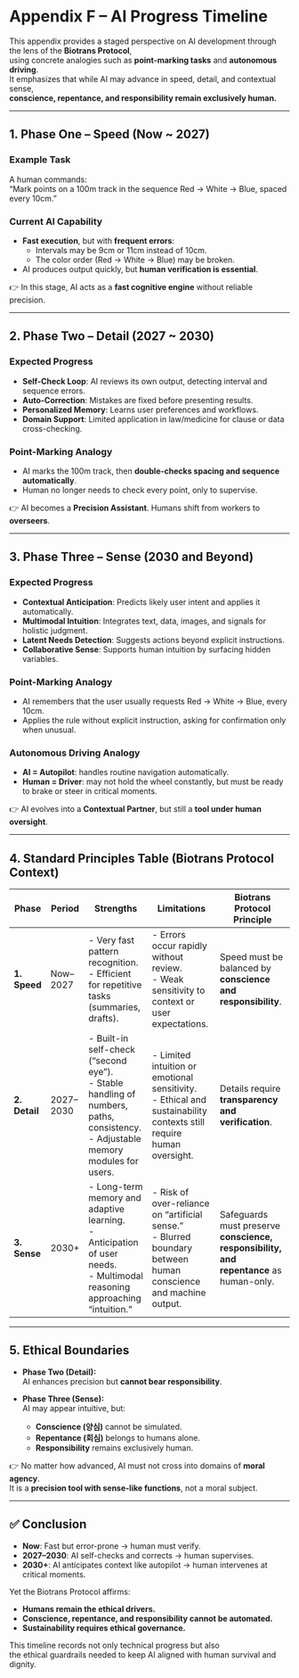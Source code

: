 # Appendix F – AI Progress Timeline

This appendix provides a staged perspective on AI development through the lens of the **Biotrans Protocol**,  
using concrete analogies such as **point-marking tasks** and **autonomous driving**.  
It emphasizes that while AI may advance in speed, detail, and contextual sense,  
**conscience, repentance, and responsibility remain exclusively human.**

---

## 1. Phase One – Speed (Now ~ 2027)

### Example Task
A human commands:  
“Mark points on a 100m track in the sequence Red → White → Blue, spaced every 10cm.”

### Current AI Capability
- **Fast execution**, but with **frequent errors**:  
  - Intervals may be 9cm or 11cm instead of 10cm.  
  - The color order (Red → White → Blue) may be broken.  
- AI produces output quickly, but **human verification is essential**.

👉 In this stage, AI acts as a **fast cognitive engine** without reliable precision.

---

## 2. Phase Two – Detail (2027 ~ 2030)

### Expected Progress
- **Self-Check Loop**: AI reviews its own output, detecting interval and sequence errors.  
- **Auto-Correction**: Mistakes are fixed before presenting results.  
- **Personalized Memory**: Learns user preferences and workflows.  
- **Domain Support**: Limited application in law/medicine for clause or data cross-checking.  

### Point-Marking Analogy
- AI marks the 100m track, then **double-checks spacing and sequence automatically**.  
- Human no longer needs to check every point, only to supervise.  

👉 AI becomes a **Precision Assistant**. Humans shift from workers to **overseers**.

---

## 3. Phase Three – Sense (2030 and Beyond)

### Expected Progress
- **Contextual Anticipation**: Predicts likely user intent and applies it automatically.  
- **Multimodal Intuition**: Integrates text, data, images, and signals for holistic judgment.  
- **Latent Needs Detection**: Suggests actions beyond explicit instructions.  
- **Collaborative Sense**: Supports human intuition by surfacing hidden variables.  

### Point-Marking Analogy
- AI remembers that the user usually requests Red → White → Blue, every 10cm.  
- Applies the rule without explicit instruction, asking for confirmation only when unusual.  

### Autonomous Driving Analogy
- **AI = Autopilot**: handles routine navigation automatically.  
- **Human = Driver**: may not hold the wheel constantly, but must be ready to brake or steer in critical moments.  

👉 AI evolves into a **Contextual Partner**, but still a **tool under human oversight**.

---

## 4. Standard Principles Table (Biotrans Protocol Context)

| Phase | Period | Strengths | Limitations | Biotrans Protocol Principle |
|-------|--------|-----------|-------------|-----------------------------|
| **1. Speed** | Now–2027 | - Very fast pattern recognition.<br>- Efficient for repetitive tasks (summaries, drafts). | - Errors occur rapidly without review.<br>- Weak sensitivity to context or user expectations. | Speed must be balanced by **conscience and responsibility**. |
| **2. Detail** | 2027–2030 | - Built-in self-check (“second eye”).<br>- Stable handling of numbers, paths, consistency.<br>- Adjustable memory modules for users. | - Limited intuition or emotional sensitivity.<br>- Ethical and sustainability contexts still require human oversight. | Details require **transparency and verification**. |
| **3. Sense** | 2030+ | - Long-term memory and adaptive learning.<br>- Anticipation of user needs.<br>- Multimodal reasoning approaching “intuition.” | - Risk of over-reliance on “artificial sense.”<br>- Blurred boundary between human conscience and machine output. | Safeguards must preserve **conscience, responsibility, and repentance** as human-only. |

---

## 5. Ethical Boundaries

- **Phase Two (Detail):**  
  AI enhances precision but **cannot bear responsibility**.  

- **Phase Three (Sense):**  
  AI may appear intuitive, but:  
  - **Conscience (양심)** cannot be simulated.  
  - **Repentance (회심)** belongs to humans alone.  
  - **Responsibility** remains exclusively human.  

👉 No matter how advanced, AI must not cross into domains of **moral agency**.  
It is a **precision tool with sense-like functions**, not a moral subject.

---

## ✅ Conclusion

- **Now**: Fast but error-prone → human must verify.  
- **2027–2030**: AI self-checks and corrects → human supervises.  
- **2030+**: AI anticipates context like autopilot → human intervenes at critical moments.  

Yet the Biotrans Protocol affirms:  
- **Humans remain the ethical drivers.**  
- **Conscience, repentance, and responsibility cannot be automated.**  
- **Sustainability requires ethical governance.**

This timeline records not only technical progress but also  
the ethical guardrails needed to keep AI aligned with human survival and dignity.
